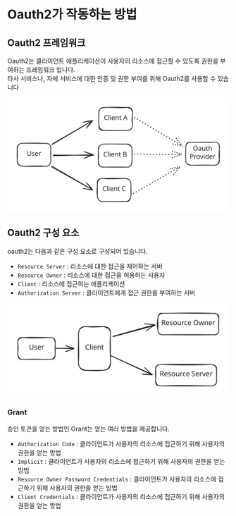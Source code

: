 # Oauth2가 작동하는 방법

## Oauth2 프레임워크

Oauth2는 클라이언트 애플리케이션이 사용자의 리소스에 접근할 수 있도록 권한을 부여하는 프레임워크 입니다.\
타사 서비스나, 자체 서비스에 대한 인증 및 권한 부여를 위해 Oauth2를 사용할 수 있습니다

<img src="../../../.gitbook/assets/file.excalidraw.svg" alt="" class="gitbook-drawing">

## Oauth2 구성 요소

oauth2는 다음과 같은 구성 요소로 구성되어 있습니다.

* `Resource Server` : 리소스에 대한 접근을 제어하는 서버
* `Resource Owner` : 리소스에 대한 접근을 허용하는 사용자
* `Client` : 리소스에 접근하는 애플리케이션
* `Authorization Server` : 클라이언트에게 접근 권한을 부여하는 서버

<img src="../../../.gitbook/assets/file.excalidraw (47).svg" alt="" class="gitbook-drawing">

### Grant
승인 토큰을 얻는 방법인 Grant는 얻는 여러 방법을 제공합니다.

- `Authorization Code` : 클라이언트가 사용자의 리소스에 접근하기 위해 사용자의 권한을 얻는 방법
- `Implicit` : 클라이언트가 사용자의 리소스에 접근하기 위해 사용자의 권한을 얻는 방법
- `Resource Owner Password Credentials` : 클라이언트가 사용자의 리소스에 접근하기 위해 사용자의 권한을 얻는 방법
- `Client Credentials` : 클라이언트가 사용자의 리소스에 접근하기 위해 사용자의 권한을 얻는 방법

